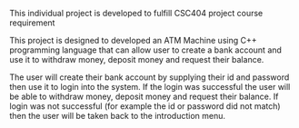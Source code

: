 This individual project is developed to fulfill CSC404 project course requirement

This project is designed to developed an ATM Machine using C++ programming language that can allow user to create a bank account and use it to withdraw money, deposit money and request their balance.

The user will create their bank account by supplying their id and password then use it to login into the system. If the login was successful the user will be able to withdraw money, deposit money and request their balance. If login was not successful (for example the id or password did not match) then the user will be
taken back to the introduction menu.
